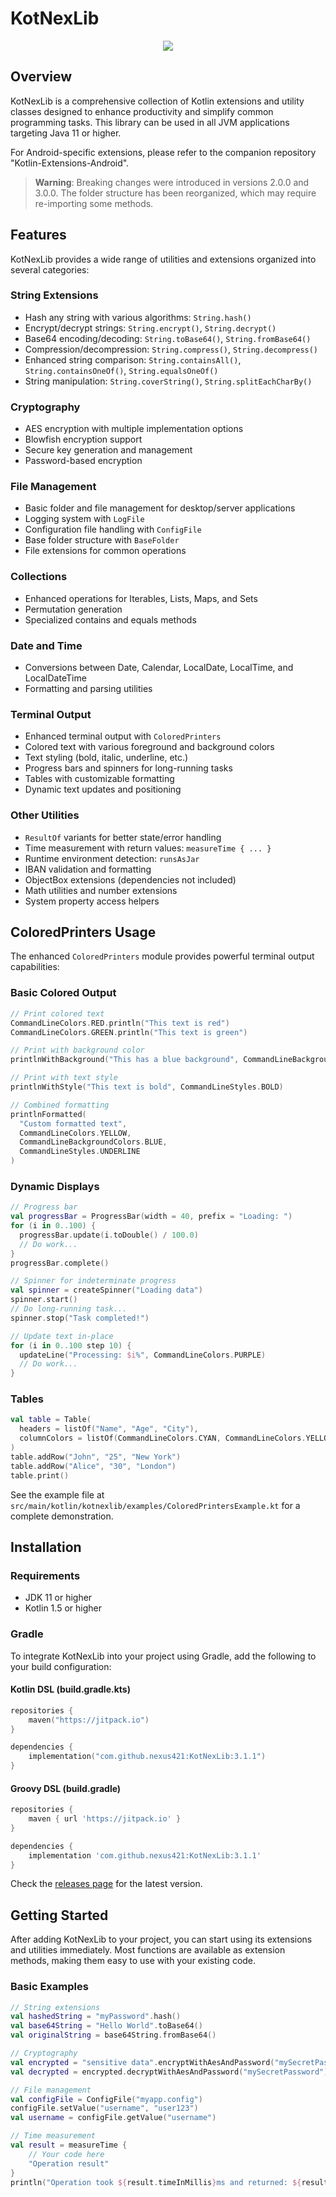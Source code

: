 # KotNexLib

<p align="center">
  <img src="https://github.com/user-attachments/assets/dce41e84-cd28-49b8-91a7-6649e6890ad2" />
</p>

## Overview

KotNexLib is a comprehensive collection of Kotlin extensions and utility classes designed to enhance productivity and
simplify common programming tasks. This library can be used in all JVM applications targeting Java 11 or higher.

For Android-specific extensions, please refer to the companion repository "Kotlin-Extensions-Android".

> **Warning**: Breaking changes were introduced in versions 2.0.0 and 3.0.0. The folder structure has been reorganized,
> which may require re-importing some methods.

## Features

KotNexLib provides a wide range of utilities and extensions organized into several categories:

### String Extensions

- Hash any string with various algorithms: `String.hash()`
- Encrypt/decrypt strings: `String.encrypt()`, `String.decrypt()`
- Base64 encoding/decoding: `String.toBase64()`, `String.fromBase64()`
- Compression/decompression: `String.compress()`, `String.decompress()`
- Enhanced string comparison: `String.containsAll()`, `String.containsOneOf()`, `String.equalsOneOf()`
- String manipulation: `String.coverString()`, `String.splitEachCharBy()`

### Cryptography

- AES encryption with multiple implementation options
- Blowfish encryption support
- Secure key generation and management
- Password-based encryption

### File Management

- Basic folder and file management for desktop/server applications
- Logging system with `LogFile`
- Configuration file handling with `ConfigFile`
- Base folder structure with `BaseFolder`
- File extensions for common operations

### Collections

- Enhanced operations for Iterables, Lists, Maps, and Sets
- Permutation generation
- Specialized contains and equals methods

### Date and Time

- Conversions between Date, Calendar, LocalDate, LocalTime, and LocalDateTime
- Formatting and parsing utilities

### Terminal Output

- Enhanced terminal output with `ColoredPrinters`
- Colored text with various foreground and background colors
- Text styling (bold, italic, underline, etc.)
- Progress bars and spinners for long-running tasks
- Tables with customizable formatting
- Dynamic text updates and positioning

### Other Utilities

- `ResultOf` variants for better state/error handling
- Time measurement with return values: `measureTime { ... }`
- Runtime environment detection: `runsAsJar`
- IBAN validation and formatting
- ObjectBox extensions (dependencies not included)
- Math utilities and number extensions
- System property access helpers

## ColoredPrinters Usage

The enhanced `ColoredPrinters` module provides powerful terminal output capabilities:

### Basic Colored Output

```kotlin
// Print colored text
CommandLineColors.RED.println("This text is red")
CommandLineColors.GREEN.println("This text is green")

// Print with background color
printlnWithBackground("This has a blue background", CommandLineBackgroundColors.BLUE)

// Print with text style
printlnWithStyle("This text is bold", CommandLineStyles.BOLD)

// Combined formatting
printlnFormatted(
  "Custom formatted text",
  CommandLineColors.YELLOW,
  CommandLineBackgroundColors.BLUE,
  CommandLineStyles.UNDERLINE
)
```

### Dynamic Displays

```kotlin
// Progress bar
val progressBar = ProgressBar(width = 40, prefix = "Loading: ")
for (i in 0..100) {
  progressBar.update(i.toDouble() / 100.0)
  // Do work...
}
progressBar.complete()

// Spinner for indeterminate progress
val spinner = createSpinner("Loading data")
spinner.start()
// Do long-running task...
spinner.stop("Task completed!")

// Update text in-place
for (i in 0..100 step 10) {
  updateLine("Processing: $i%", CommandLineColors.PURPLE)
  // Do work...
}
```

### Tables

```kotlin
val table = Table(
  headers = listOf("Name", "Age", "City"),
  columnColors = listOf(CommandLineColors.CYAN, CommandLineColors.YELLOW, CommandLineColors.GREEN)
)
table.addRow("John", "25", "New York")
table.addRow("Alice", "30", "London")
table.print()
```

See the example file at `src/main/kotlin/kotnexlib/examples/ColoredPrintersExample.kt` for a complete demonstration.

## Installation

### Requirements

- JDK 11 or higher
- Kotlin 1.5 or higher

### Gradle

To integrate KotNexLib into your project using Gradle, add the following to your build configuration:

#### Kotlin DSL (build.gradle.kts)

```kotlin
repositories {
    maven("https://jitpack.io")
}

dependencies {
    implementation("com.github.nexus421:KotNexLib:3.1.1")
}
```

#### Groovy DSL (build.gradle)

```groovy
repositories {
    maven { url 'https://jitpack.io' }
}

dependencies {
    implementation 'com.github.nexus421:KotNexLib:3.1.1'
}
```

Check the [releases page](https://github.com/nexus421/KotNexLib/releases) for the latest version.

## Getting Started

After adding KotNexLib to your project, you can start using its extensions and utilities immediately. Most functions are
available as extension methods, making them easy to use with your existing code.

### Basic Examples

```kotlin
// String extensions
val hashedString = "myPassword".hash()
val base64String = "Hello World".toBase64()
val originalString = base64String.fromBase64()

// Cryptography
val encrypted = "sensitive data".encryptWithAesAndPassword("mySecretPassword")
val decrypted = encrypted.decryptWithAesAndPassword("mySecretPassword")

// File management
val configFile = ConfigFile("myapp.config")
configFile.setValue("username", "user123")
val username = configFile.getValue("username")

// Time measurement
val result = measureTime {
    // Your code here
    "Operation result"
}
println("Operation took ${result.timeInMillis}ms and returned: ${result.result}")
```

